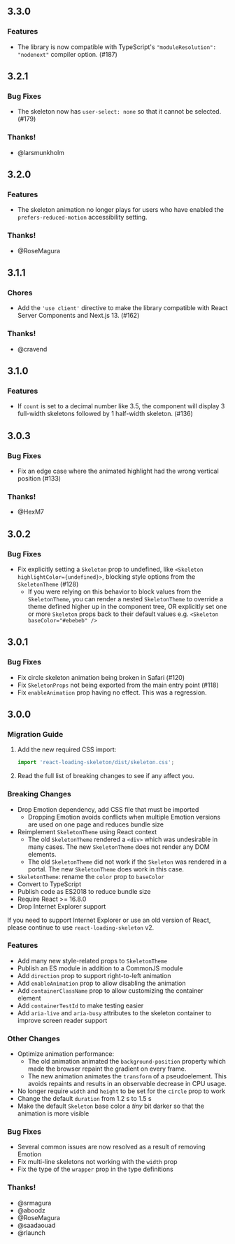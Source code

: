 ## 3.3.0

### Features

- The library is now compatible with TypeScript's `"moduleResolution": "nodenext"` compiler option. (#187)

## 3.2.1

### Bug Fixes

- The skeleton now has `user-select: none` so that it cannot be selected. (#179)

### Thanks!

- @larsmunkholm

## 3.2.0

### Features

- The skeleton animation no longer plays for users who have enabled the `prefers-reduced-motion` accessibility setting.

### Thanks!

- @RoseMagura

## 3.1.1

### Chores

- Add the `'use client'` directive to make the library compatible with React Server Components and Next.js 13. (#162)

### Thanks!

- @cravend

## 3.1.0

### Features

- If `count` is set to a decimal number like 3.5, the component will display 3 full-width skeletons followed by 1 half-width skeleton. (#136)

## 3.0.3

### Bug Fixes

- Fix an edge case where the animated highlight had the wrong vertical position (#133)

### Thanks!

- @HexM7

## 3.0.2

### Bug Fixes

- Fix explicitly setting a `Skeleton` prop to undefined, like `<Skeleton highlightColor={undefined}>`, blocking style options from the `SkeletonTheme`
  (#128)
  - If you were relying on this behavior to block values from the `SkeletonTheme`, you can render a nested `SkeletonTheme` to override a theme defined higher up in the component tree, OR explicitly set one or more `Skeleton` props back to their default values e.g. `<Skeleton baseColor="#ebebeb" />`

## 3.0.1

### Bug Fixes

- Fix circle skeleton animation being broken in Safari (#120)
- Fix `SkeletonProps` not being exported from the main entry point (#118)
- Fix `enableAnimation` prop having no effect. This was a regression.

## 3.0.0

### Migration Guide

1. Add the new required CSS import:

   ```js
   import 'react-loading-skeleton/dist/skeleton.css';
   ```

2. Read the full list of breaking changes to see if any affect you.

### Breaking Changes

- Drop Emotion dependency, add CSS file that must be imported
  - Dropping Emotion avoids conflicts when multiple Emotion versions are used on one page and reduces bundle size
- Reimplement `SkeletonTheme` using React context
  - The old `SkeletonTheme` rendered a `<div>` which was undesirable in many cases. The new `SkeletonTheme` does not render any DOM elements.
  - The old `SkeletonTheme` did not work if the `Skeleton` was rendered in a portal. The new `SkeletonTheme` does work in this case.
- `SkeletonTheme`: rename the `color` prop to `baseColor`
- Convert to TypeScript
- Publish code as ES2018 to reduce bundle size
- Require React >= 16.8.0
- Drop Internet Explorer support

If you need to support Internet Explorer or use an old version of React, please continue to use `react-loading-skeleton` v2.

### Features

- Add many new style-related props to `SkeletonTheme`
- Publish an ES module in addition to a CommonJS module
- Add `direction` prop to support right-to-left animation
- Add `enableAnimation` prop to allow disabling the animation
- Add `containerClassName` prop to allow customizing the container element
- Add `containerTestId` to make testing easier
- Add `aria-live` and `aria-busy` attributes to the skeleton container to
  improve screen reader support

### Other Changes

- Optimize animation performance:
  - The old animation animated the `background-position` property which made the browser repaint the gradient on every frame.
  - The new animation animates the `transform` of a pseudoelement. This avoids repaints and results in an observable decrease in CPU usage.
- No longer require `width` and `height` to be set for the `circle` prop to work
- Change the default `duration` from 1.2 s to 1.5 s
- Make the default `Skeleton` base color a _tiny_ bit darker so that the animation is more visible

### Bug Fixes

- Several common issues are now resolved as a result of removing Emotion
- Fix multi-line skeletons not working with the `width` prop
- Fix the type of the `wrapper` prop in the type definitions

### Thanks!

- @srmagura
- @aboodz
- @RoseMagura
- @saadaouad
- @rlaunch

